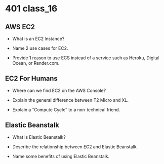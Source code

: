 # 401 class_16

## AWS EC2

- What is an EC2 Instance?



- Name 2 use cases for EC2.



- Provide 1 reason to use ECS instead of a service such as Heroku, Digital Ocean, or Render.com.



## EC2 For Humans

- Where can we find EC2 on the AWS Console?



- Explain the general difference between T2 Micro and XL.



- Explain a “Compute Cycle” to a non-technical friend.



## Elastic Beanstalk

- What is Elastic Beanstalk?



- Describe the relationship between EC2 and Elastic Beanstalk.



- Name some benefits of using Elastic Beanstalk.

